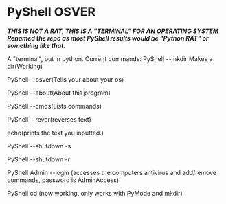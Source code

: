 # PyShell OSVER
***THIS IS NOT A RAT, THIS IS A "TERMINAL" FOR AN OPERATING SYSTEM***
***Renamed the repo as most PyShell results would be "Python RAT" or something like that.***

A "terminal", but in python.
Current commands:
PyShell --mkdir Makes a dir(Working)

PyShell --osver(Tells your about your os)

PyShell --about(About this program)

PyShell --cmds(Lists commands)

PyShell --rever(reverses text)

echo(prints the text you inputted.)

PyShell --shutdown -s

PyShell --shutdown -r

PyShell Admin --login (accesses the computers antivirus and add/remove commands, password is AdminAccess)

PyShell cd (now working, only works with PyMode and mkdir)



